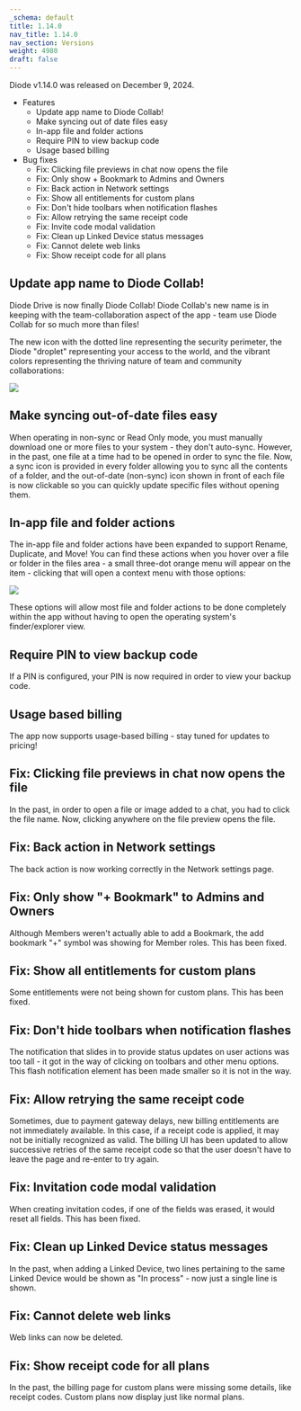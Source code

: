 ```yaml
---
_schema: default
title: 1.14.0
nav_title: 1.14.0
nav_section: Versions
weight: 4980
draft: false
---
```

Diode v1.14.0 was released on December 9, 2024.

* Features
  * Update app name to Diode Collab!
  * Make syncing out of date files easy
  * In-app file and folder actions
  * Require PIN to view backup code
  * Usage based billing
* Bug fixes
  * Fix: Clicking file previews in chat now opens the file
  * Fix: Only show + Bookmark to Admins and Owners
  * Fix: Back action in Network settings
  * Fix: Show all entitlements for custom plans
  * Fix: Don't hide toolbars when notification flashes
  * Fix: Allow retrying the same receipt code
  * Fix: Invite code modal validation
  * Fix: Clean up Linked Device status messages
  * Fix: Cannot delete web links
  * Fix: Show receipt code for all plans

## Update app name to Diode Collab!

Diode Drive is now finally Diode Collab!  Diode Collab's new name is in keeping with the team-collaboration aspect of the app - team use Diode Collab for so much more than files!

The new icon with the dotted line representing the security perimeter, the Diode "droplet" representing your access to the world, and the vibrant colors representing the thriving nature of team and community collaborations:

![](/uploads/diode-icon-100x100.png)

## Make syncing out-of-date files easy

When operating in non-sync or Read Only mode, you must manually download one or more files to your system - they don't auto-sync.  However, in the past, one file at a time had to be opened in order to sync the file.  Now, a sync icon is provided in every folder allowing you to sync all the contents of a folder, and the out-of-date (non-sync) icon shown in front of each file is now clickable so you can quickly update specific files without opening them.

## In-app file and folder actions

The in-app file and folder actions have been expanded to support Rename, Duplicate, and Move!  You can find these actions when you hover over a file or folder in the files area - a small three-dot orange menu will appear on the item - clicking that will open a context menu with those options:

![](/uploads/image-194.png)

These options will allow most file and folder actions to be done completely within the app without having to open the operating system's finder/explorer view.

## Require PIN to view backup code

If a PIN is configured, your PIN is now required in order to view your backup code.

## Usage based billing

The app now supports usage-based billing - stay tuned for updates to pricing!

## Fix: Clicking file previews in chat now opens the file

In the past, in order to open a file or image added to a chat, you had to click the file name.  Now, clicking anywhere on the file preview opens the file.

## Fix: Back action in Network settings

The back action is now working correctly in the Network settings page.

## Fix: Only show "+ Bookmark" to Admins and Owners

Although Members weren't actually able to add a Bookmark, the add bookmark "+" symbol was showing for Member roles.  This has been fixed.

## Fix: Show all entitlements for custom plans

Some entitlements were not being shown for custom plans.  This has been fixed.

## Fix: Don't hide toolbars when notification flashes

The notification that slides in to provide status updates on user actions was too tall - it got in the way of clicking on toolbars and other menu options.  This flash notification element has been made smaller so it is not in the way.

## Fix: Allow retrying the same receipt code

Sometimes, due to payment gateway delays, new billing entitlements are not immediately available.  In this case, if a receipt code is applied, it may not be initially recognized as valid.  The billing UI has been updated to allow successive retries of the same receipt code so that the user doesn't have to leave the page and re-enter to try again.

## Fix: Invitation code modal validation

When creating invitation codes, if one of the fields was erased, it would reset all fields.  This has been fixed.

## Fix: Clean up Linked Device status messages

In the past, when adding a Linked Device, two lines pertaining to the same Linked Device would be shown as "In process" - now just a single line is shown.

## Fix: Cannot delete web links

Web links can now be deleted.

## Fix: Show receipt code for all plans

In the past, the billing page for custom plans were missing some details, like receipt codes.  Custom plans now display just like normal plans.